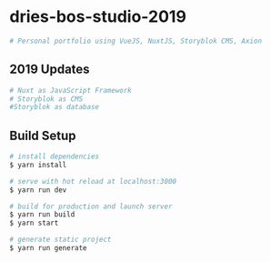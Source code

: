 # dries-bos-studio-2019

``` bash
# Personal portfolio using VueJS, NuxtJS, Storyblok CMS, Axion
```

## 2019 Updates

``` bash
# Nuxt as JavaScript Framework
# Storyblok as CMS
#Storyblok as database
```

## Build Setup

``` bash
# install dependencies
$ yarn install

# serve with hot reload at localhost:3000
$ yarn run dev

# build for production and launch server
$ yarn run build
$ yarn start

# generate static project
$ yarn run generate
```
